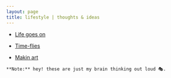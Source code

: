 ```yaml
---
layout: page
title: lifestyle | thoughts & ideas
---
```



 - [Life goes on](https://)
  
 - [Time-flies](https://github.com/mr-mittens/art)
  
 - [Makin art](https://github.com/mr-mittens/art)
   


```**Note:** hey! these are just my brain thinking out loud 🎭.```




